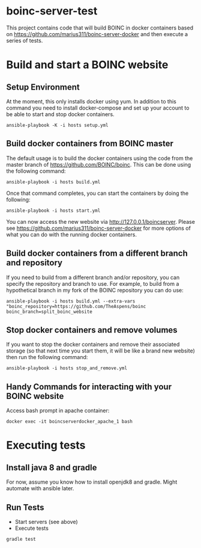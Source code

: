 # boinc-server-test
This project contains code that will build BOINC in docker containers based on https://github.com/marius311/boinc-server-docker and then execute a series of tests.

# Build and start a BOINC website
## Setup Environment
At the moment, this only installs docker using yum.  In addition to this command you need to install docker-compose and set up your account to be able to start and stop docker containers.
```
ansible-playbook -K -i hosts setup.yml
```
## Build docker containers from BOINC master
The default usage is to build the docker containers using the code from the master branch of https://github.com/BOINC/boinc.  This can be done using the following command:

```
ansible-playbook -i hosts build.yml
```

Once that command completes, you can start the containers by doing the following:
```
ansible-playbook -i hosts start.yml
```

You can now access the new website via http://127.0.0.1/boincserver.  Please see https://github.com/marius311/boinc-server-docker for more options of what you can do with the running docker containers.

## Build docker containers from a different branch and repository
If you need to build from a different branch and/or repository, you can specify the repository and branch to use.  For example, to build from a hypothetical branch in my fork of the BOINC repository you can do use:

```
ansible-playbook -i hosts build.yml --extra-vars "boinc_repository=https://github.com/TheAspens/boinc boinc_branch=split_boinc_website
```

## Stop docker containers and remove volumes
If you want to stop the docker containers and remove their associated storage (so that next time you start them, it will be like a brand new website) then run the following command:
```
ansible-playbook -i hosts stop_and_remove.yml
```

## Handy Commands for interacting with your BOINC website
Access bash prompt in apache container:
```
docker exec -it boincserverdocker_apache_1 bash
```

# Executing tests

## Install java 8 and gradle
For now, assume you know how to install openjdk8 and gradle.  Might automate with ansible later.

## Run Tests
- Start servers (see above)
- Execute tests
```
gradle test
```
